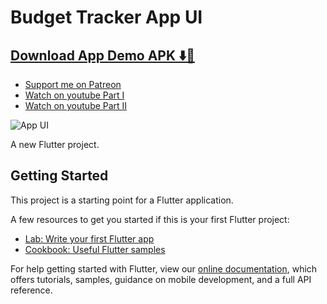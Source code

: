 # Budget Tracker App UI

## [Download App Demo APK ⬇️📱](https://drive.google.com/file/d/1-X2KSlcNgh4Cf9YMcfMX7dxB5E0dokFW/view)

- [Support me on Patreon](https://www.patreon.com/sopheamenvan?fan_landing=true)
- [Watch on youtube Part I](https://youtu.be/whDdLQIUnHA)
- [Watch on youtube Part II](https://youtu.be/VGj4ayNAm6Q)

![App UI](https://user-images.githubusercontent.com/16510597/106842001-c4c14600-66d5-11eb-9616-bad26bee688a.jpg)

A new Flutter project.

## Getting Started

This project is a starting point for a Flutter application.

A few resources to get you started if this is your first Flutter project:

- [Lab: Write your first Flutter app](https://flutter.dev/docs/get-started/codelab)
- [Cookbook: Useful Flutter samples](https://flutter.dev/docs/cookbook)

For help getting started with Flutter, view our
[online documentation](https://flutter.dev/docs), which offers tutorials,
samples, guidance on mobile development, and a full API reference.
